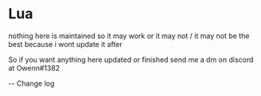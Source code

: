 # Lua
nothing here is maintained so it may work or it may not / it may not be the best because i wont update it after

So if you want anything here updated or finished send me a dm on discord at Owenn#1382


-- Change log
